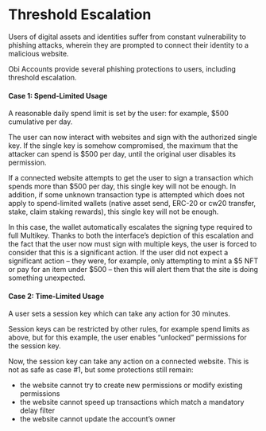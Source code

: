 # Threshold Escalation

Users of digital assets and identities suffer from constant vulnerability to phishing attacks, wherein they are prompted to connect their identity to a malicious website.

Obi Accounts provide several phishing protections to users, including threshold escalation.

#### Case 1: Spend-Limited Usage

A reasonable daily spend limit is set by the user: for example, $500 cumulative per day.

The user can now interact with websites and sign with the authorized single key. If the single key is somehow compromised, the maximum that the attacker can spend is $500 per day, until the original user disables its permission.

If a connected website attempts to get the user to sign a transaction which spends more than $500 per day, this single key will not be enough. In addition, if some unknown transaction type is attempted which does not apply to spend-limited wallets (native asset send, ERC-20 or cw20 transfer, stake, claim staking rewards), this single key will not be enough.

In this case, the wallet automatically escalates the signing type required to full Multikey. Thanks to both the interface’s depiction of this escalation and the fact that the user now must sign with multiple keys, the user is forced to consider that this is a significant action. If the user did not expect a significant action – they were, for example, only attempting to mint a $5 NFT or pay for an item under $500 – then this will alert them that the site is doing something unexpected.

#### Case 2: Time-Limited Usage

A user sets a session key which can take any action for 30 minutes.

Session keys can be restricted by other rules, for example spend limits as above, but for this example, the user enables “unlocked” permissions for the session key.

Now, the session key can take any action on a connected website. This is not as safe as case #1, but some protections still remain:

* the website cannot try to create new permissions or modify existing permissions
* the website cannot speed up transactions which match a mandatory delay filter
* the website cannot update the account’s owner
